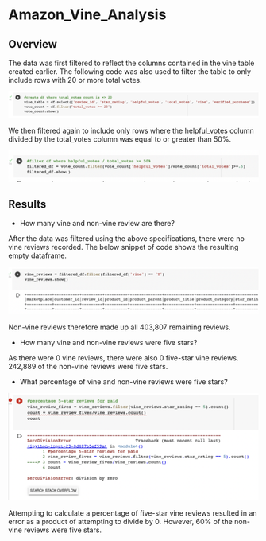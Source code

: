 # Amazon_Vine_Analysis

## Overview 

The data was first filtered to reflect the columns contained in the vine table created earlier. The following code was also used to filter the table to only include rows with 20 or more total votes. 

![filter](https://github.com/msprech/Amazon_Vine_Analysis/blob/13fefaf854597e8e7f5880d905c5ba87e88ec668/Screen%20Shot%202021-12-23%20at%203.26.29%20PM.png)

We then filtered again to include only rows where the helpful_votes column divided by the total_votes column was equal to or greater than 50%. 

![filter2](https://github.com/msprech/Amazon_Vine_Analysis/blob/13fefaf854597e8e7f5880d905c5ba87e88ec668/Screen%20Shot%202021-12-23%20at%203.26.41%20PM.png)






## Results 

* How many vine and non-vine review are there? 

After the data was filtered using the above specifications, there were no vine reviews recorded. The below snippet of code shows the resulting empty dataframe. 

![reviews](https://github.com/msprech/Amazon_Vine_Analysis/blob/13fefaf854597e8e7f5880d905c5ba87e88ec668/Screen%20Shot%202021-12-23%20at%203.26.08%20PM.png)

Non-vine reviews therefore made up all 403,807 remaining reviews. 

* How many vine and non-vine reviews were five stars? 

As there were 0 vine reviews, there were also 0 five-star vine reviews. 242,889 of the non-vine reviews were five stars. 

* What percentage of vine and non-vine reviews were five stars? 

![calculate](https://github.com/msprech/Amazon_Vine_Analysis/blob/13fefaf854597e8e7f5880d905c5ba87e88ec668/Screen%20Shot%202021-12-23%20at%203.25.53%20PM.png) 

Attempting to calculate a percentage of five-star vine reviews resulted in an error as a product of attempting to divide by 0. However, 60% of the non-vine reviews were five stars. 



